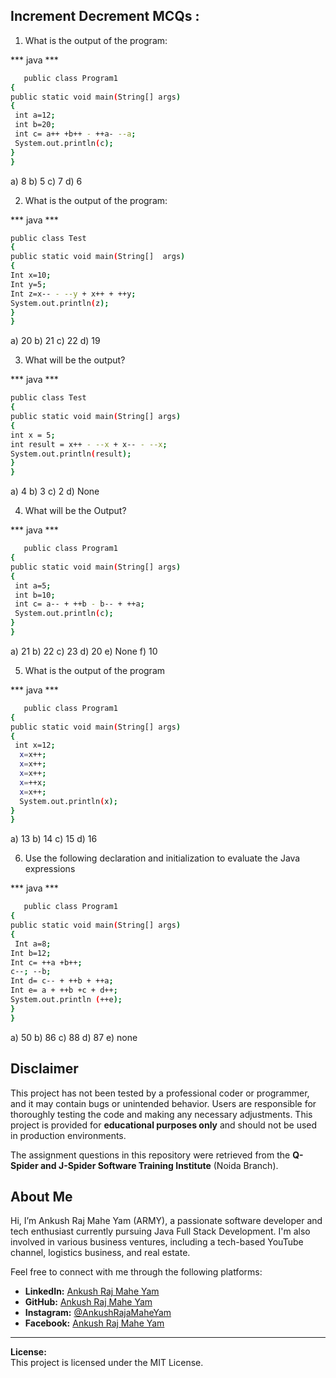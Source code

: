##  Increment Decrement  MCQs : 

1.  What is the output of the program:

*** java ***
 ```bash
   	public class Program1 
 { 
 public static void main(String[] args)  
 { 
  int a=12; 
  int b=20; 
  int c= a++ +b++ - ++a- --a; 
  System.out.println(c); 
 } 
} 
   ```
a) 8 
b) 5 
c) 7 
d) 6


2. What is the output of the program:

*** java ***
 ```bash
public class Test 
{ 
public static void main(String[]  args)  
{ 
Int x=10; 
Int y=5; 
Int z=x-- - --y + x++ + ++y; 
System.out.println(z); 
} 
} 
   ```
a) 20 
b) 21 
c) 22 
d) 19

3. What will be the output? 

*** java ***
 ```bash
public class Test 
{ 
public static void main(String[] args) 
{ 
int x = 5; 
int result = x++ - --x + x-- - --x; 
System.out.println(result); 
} 
}
   ```
a) 4 
b) 3 
c) 2 
d) None 


4. What will be the Output? 

*** java ***
 ```bash
   	public class Program1 
 { 
 public static void main(String[] args)  
 { 
  int a=5; 
  int b=10; 
  int c= a-- + ++b - b-- + ++a; 
  System.out.println(c); 
 } 
} 
   ```
a) 21
b) 22 
c) 23 
d) 20
e) None
f) 10

5. What is the output of the program

*** java ***
 ```bash
   	public class Program1 
 { 
 public static void main(String[] args)  
 { 
  int x=12; 
   x=x++; 
   x=x++; 
   x=x++; 
   x=++x; 
   x=x++; 
   System.out.println(x); 
 } 
} 
   ```
a) 13
b) 14
c) 15
d) 16

6. Use the following declaration and initialization to 
evaluate the Java expressions

*** java ***
 ```bash
   	public class Program1 
 { 
 public static void main(String[] args)  
 { 
  Int a=8; 
Int b=12; 
Int c= ++a +b++; 
c--; --b; 
Int d= c-- + ++b + ++a; 
Int e= a + ++b +c + d++; 
System.out.println (++e);
 } 
} 
   ```
a) 50
b) 86
c) 88
d) 87
e) none




## Disclaimer

This project has not been tested by a professional coder or programmer, and it may contain bugs or unintended behavior. Users are responsible for thoroughly testing the code and making any necessary adjustments. This project is provided for **educational purposes only** and should not be used in production environments.

The assignment questions in this repository were retrieved from the **Q-Spider and J-Spider Software Training Institute** (Noida Branch).

## About Me

Hi, I’m Ankush Raj Mahe Yam (ARMY), a passionate software developer and tech enthusiast currently pursuing Java Full Stack Development. I'm also involved in various business ventures, including a tech-based YouTube channel, logistics business, and real estate.

Feel free to connect with me through the following platforms:

- **LinkedIn:** [Ankush Raj Mahe Yam](https://linkedin.com/in/AnkushRajMaheYam)
- **GitHub:** [Ankush Raj Mahe Yam](https://github.com/AnkushRajMaheYam)
- **Instagram:** [@AnkushRajaMaheYam](https://instagram.com/AnkushRajaMaheYam)
- **Facebook:** [Ankush Raj Mahe Yam](https://facebook.com/AnkushRajMaheYam)

---

**License:**  
This project is licensed under the MIT License.

